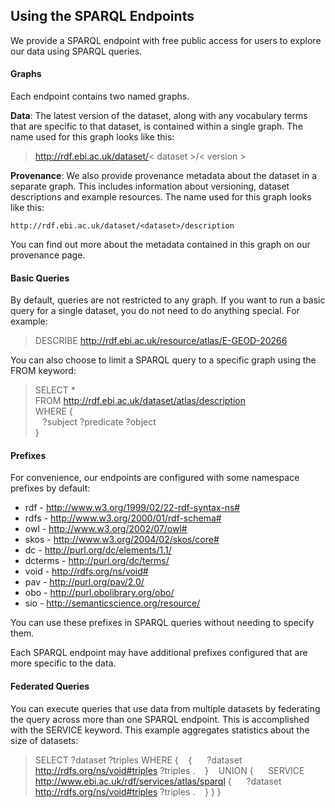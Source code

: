 ## Using the SPARQL Endpoints

We provide a SPARQL endpoint with free public access for users to explore our data using SPARQL queries.

#### Graphs

Each endpoint contains two named graphs.

<strong>Data</strong>: The latest version of the dataset, along with any vocabulary terms that are specific to that dataset, is contained within a single graph. The name used for this graph looks like this:

> http://rdf.ebi.ac.uk/dataset/< dataset >/< version >


<strong>Provenance</strong>: We also provide provenance metadata about the dataset in a separate graph. This includes information about versioning, dataset descriptions and example resources. The name used for this graph looks like this:

```
http://rdf.ebi.ac.uk/dataset/<dataset>/description
```

You can find out more about the metadata contained in this graph on our provenance page.

#### Basic Queries

By default, queries are not restricted to any graph. If you want to run a basic query for a single dataset, you do not need to do anything special. For example:

> DESCRIBE <http://rdf.ebi.ac.uk/resource/atlas/E-GEOD-20266>


You can also choose to limit a SPARQL query to a specific graph using the FROM keyword:

> SELECT * <br>
> FROM <http://rdf.ebi.ac.uk/dataset/atlas/description> <br>
> WHERE { <br>
> &nbsp;&nbsp; ?subject ?predicate ?object <br>
> } 

#### Prefixes

For convenience, our endpoints are configured with some namespace prefixes by default: 

* rdf -	http://www.w3.org/1999/02/22-rdf-syntax-ns#
* rdfs - http://www.w3.org/2000/01/rdf-schema#
* owl - http://www.w3.org/2002/07/owl#
* skos - http://www.w3.org/2004/02/skos/core#
* dc - http://purl.org/dc/elements/1.1/
* dcterms - http://purl.org/dc/terms/
* void - http://rdfs.org/ns/void#
* pav - http://purl.org/pav/2.0/
* obo - http://purl.obolibrary.org/obo/
* sio - http://semanticscience.org/resource/

You can use these prefixes in SPARQL queries without needing to specify them.

Each SPARQL endpoint may have additional prefixes configured that are more specific to the data.

#### Federated Queries

You can execute queries that use data from multiple datasets by federating the query across more than one SPARQL endpoint. This is accomplished with the SERVICE keyword. This example aggregates statistics about the size of datasets:

> SELECT ?dataset ?triples
> WHERE {
> &nbsp;&nbsp;  {
> &nbsp;&nbsp;&nbsp;&nbsp;       ?dataset <http://rdfs.org/ns/void#triples> ?triples .
> &nbsp;&nbsp;   }
> &nbsp;&nbsp;   UNION {
>  &nbsp;&nbsp;&nbsp;&nbsp;          SERVICE <http://www.ebi.ac.uk/rdf/services/atlas/sparql> {
> &nbsp;&nbsp;&nbsp;&nbsp;           ?dataset <http://rdfs.org/ns/void#triples> ?triples .
>  &nbsp;&nbsp;      }
>    }
> }

